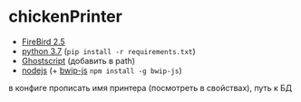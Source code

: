 # chickenPrinter
- [FireBird 2.5](https://firebirdsql.org/en/firebird-2-5/)
- [python 3.7](https://www.python.org/downloads/release/python-380/) (`pip install -r requirements.txt`)
- [Ghostscript](https://www.ghostscript.com/download/gsdnld.html) (добавить в path)
- [nodejs](https://nodejs.org/en/download/) (+ [bwip-js](https://www.npmjs.com/package/bwip-js/v/1.7.3) `npm install -g bwip-js`)

в конфиге прописать имя принтера (посмотреть в свойствах), путь к БД
